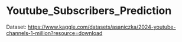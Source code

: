 # Youtube_Subscribers_Prediction
Dataset: https://www.kaggle.com/datasets/asaniczka/2024-youtube-channels-1-million?resource=download
